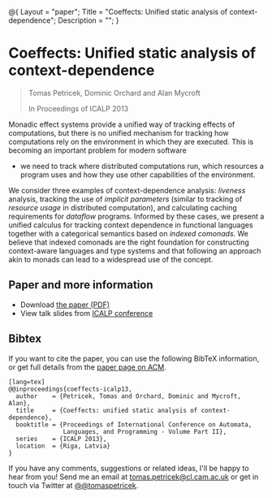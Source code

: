 ﻿@{ 
  Layout = "paper";
  Title = "Coeffects: Unified static analysis of context-dependence";
  Description = "";
}

# Coeffects: Unified static analysis of context-dependence

> Tomas Petricek, Dominic Orchard and Alan Mycroft
>
> In Proceedings of ICALP 2013
  
Monadic effect systems provide a unified way of tracking
effects of computations, but there is no unified mechanism for
tracking how computations rely on the environment in which they are
executed.  This is becoming an important problem for modern software
- we need to track where distributed computations run, which
resources a program uses and how they use other capabilities of the
environment.

We consider three examples of context-dependence analysis: _liveness_ analysis, 
tracking the use of _implicit parameters_ (similar to tracking of _resource usage_ in
distributed computation), and calculating caching requirements for
_dataflow_ programs. Informed by these cases, we present a unified calculus for
tracking context dependence in functional languages together with a
categorical semantics based on _indexed comonads_.
We believe that indexed comonads are the right foundation for constructing
context-aware languages and type systems and that following an approach akin to 
monads can lead to a widespread use of the concept.


## Paper and more information

 - Download [the paper (PDF)](coeffects-icalp.pdf)
 - View talk slides from [ICALP conference](icalp-talk.pdf)
 
## <a id="cite">Bibtex</a>
If you want to cite the paper, you can use the following BibTeX information, or
get full details from the [paper page on ACM](http://dl.acm.org/citation.cfm?id=2525971.2526009&coll=DL&dl=GUIDE&CFID=375487526&CFTOKEN=86636259).

    [lang=tex]
    @@inproceedings{coeffects-icalp13,
      author    = {Petricek, Tomas and Orchard, Dominic and Mycroft, Alan},
      title     = {Coeffects: unified static analysis of context-dependence},
      booktitle = {Proceedings of International Conference on Automata, 
                   Languages, and Programming - Volume Part II},
      series    = {ICALP 2013},
      location  = {Riga, Latvia}
    } 


If you have any comments, suggestions or related ideas, I'll be happy to 
hear from you! Send me an email at [tomas.petricek@cl.cam.ac.uk](mailto:tomas.petricek@cl.cam.ac.uk)
or get in touch via Twitter at [@@tomaspetricek](http://twitter.com/tomaspetricek).
